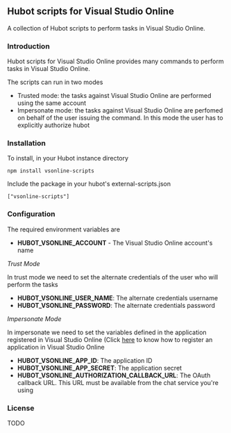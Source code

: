 ## Hubot scripts for Visual Studio Online

A collection of Hubot scripts to perform tasks in Visual Studio Online.

### Introduction

Hubot scripts for Visual Studio Online provides many commands to perform
tasks in Visual Studio Online.

The scripts can run in two modes

+ Trusted mode: the tasks against Visual Studio Online are performed using 
  the same account
+ Impersonate mode: the tasks against Visual Studio Online are perfomed on 
  behalf of the user issuing the command. In this mode the user has to explicitly 
  authorize hubot

### Installation

To install, in your Hubot instance directory

```
npm install vsonline-scripts
```


Include the package in your hubot's external-scripts.json

```
["vsonline-scripts"]
```

### Configuration

The required environment variables are

+ **HUBOT\_VSONLINE\_ACCOUNT** - The Visual Studio Online account's name

*Trust Mode*

In trust mode we need to set the alternate credentials of the user who  will perform the tasks

+ **HUBOT\_VSONLINE\_USER\_NAME**: The alternate credentials username
+ **HUBOT\_VSONLINE\_PASSWORD**: The alternate credentials password

*Impersonate Mode*

In impersonate we need to set the variables defined in the application registered in Visual Studio Online
(Click [here](http://www.visualstudio.com/integrate/get-started-auth-oauth2-vsi) to know how to register an 
application in Visual Studio Online

+ **HUBOT\_VSONLINE\_APP\_ID**: The application ID
+ **HUBOT\_VSONLINE\_APP\_SECRET**: The application secret
+ **HUBOT\_VSONLINE\_AUTHORIZATION\_CALLBACK\_URL**: The OAuth callback URL. This URL must be available from 
  the chat service you're using


### License

TODO


